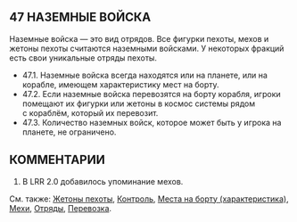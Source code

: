 47 НАЗЕМНЫЕ ВОЙСКА
---

Наземные войска — это вид отрядов. Все фигурки пехоты, мехов и жетоны пехоты считаются наземными войсками. У некоторых фракций есть свои уникальные отряды пехоты.  
* 47.1. Наземные войска всегда находятся или на планете, или на корабле, имеющем характеристику мест на борту.
* 47.2. Если наземные войска перевозятся на борту корабля, игроки помещают их фигурки или жетоны в космос системы рядом с кораблём, который их перевозит.  
* 47.3. Количество наземных войск, которое может быть у игрока на планете, не ограничено.  

КОММЕНТАРИИ
---
1) В LRR 2.0 добавилось упоминание мехов.

См. также: [Жетоны пехоты](infantry_tokens.md), [Контроль](control.md), [Места на борту (характеристика)](capacity.md), [Мехи](mechs.md), [Отряды](units.md), [Перевозка](transport.md).
